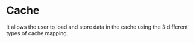 # Cache
It allows the user to load and store data in the cache using the 3 different types of cache mapping.
